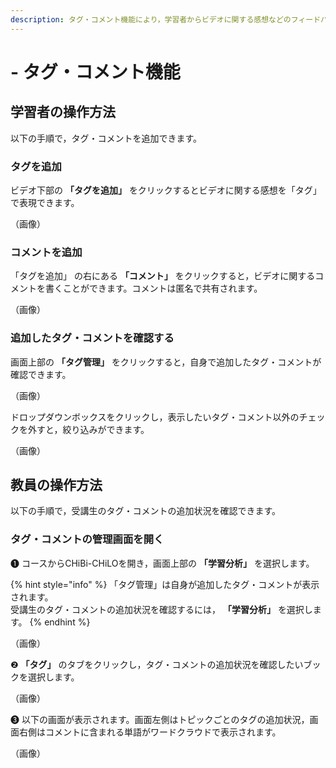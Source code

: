 ```yaml
---
description: タグ・コメント機能により，学習者からビデオに関する感想などのフィードバックを受けることができます。
---
```


# - タグ・コメント機能

## 学習者の操作方法

以下の手順で，タグ・コメントを追加できます。

### タグを追加

ビデオ下部の  **「タグを追加」** をクリックするとビデオに関する感想を「タグ」で表現できます。

（画像）

### コメントを追加

「タグを追加」 の右にある **「コメント」** をクリックすると，ビデオに関するコメントを書くことができます。コメントは匿名で共有されます。

（画像）

### 追加したタグ・コメントを確認する

画面上部の **「タグ管理」** をクリックすると，自身で追加したタグ・コメントが確認できます。

（画像）

ドロップダウンボックスをクリックし，表示したいタグ・コメント以外のチェックを外すと，絞り込みができます。

（画像）

## 教員の操作方法

以下の手順で，受講生のタグ・コメントの追加状況を確認できます。

### タグ・コメントの管理画面を開く

❶ コースからCHiBi-CHiLOを開き，画面上部の **「学習分析」** を選択します。

{% hint style="info" %}
「タグ管理」は自身が追加したタグ・コメントが表示されます。\
受講生のタグ・コメントの追加状況を確認するには， **「学習分析」** を選択します。
{% endhint %}

（画像）

❷ **「タグ」** のタブをクリックし，タグ・コメントの追加状況を確認したいブックを選択します。

（画像）

❸ 以下の画面が表示されます。画面左側はトピックごとのタグの追加状況，画面右側はコメントに含まれる単語がワードクラウドで表示されます。

（画像）
